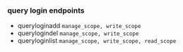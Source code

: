 ### query login endpoints

- queryloginadd `manage_scope, write_scope`
- querylogindel `manage_scope, write_scope`
- queryloginlist `manage_scope, write_scope, read_scope`